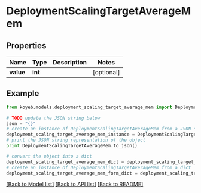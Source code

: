 # DeploymentScalingTargetAverageMem


## Properties
Name | Type | Description | Notes
------------ | ------------- | ------------- | -------------
**value** | **int** |  | [optional] 

## Example

```python
from koyeb.models.deployment_scaling_target_average_mem import DeploymentScalingTargetAverageMem

# TODO update the JSON string below
json = "{}"
# create an instance of DeploymentScalingTargetAverageMem from a JSON string
deployment_scaling_target_average_mem_instance = DeploymentScalingTargetAverageMem.from_json(json)
# print the JSON string representation of the object
print DeploymentScalingTargetAverageMem.to_json()

# convert the object into a dict
deployment_scaling_target_average_mem_dict = deployment_scaling_target_average_mem_instance.to_dict()
# create an instance of DeploymentScalingTargetAverageMem from a dict
deployment_scaling_target_average_mem_form_dict = deployment_scaling_target_average_mem.from_dict(deployment_scaling_target_average_mem_dict)
```
[[Back to Model list]](../README.md#documentation-for-models) [[Back to API list]](../README.md#documentation-for-api-endpoints) [[Back to README]](../README.md)


